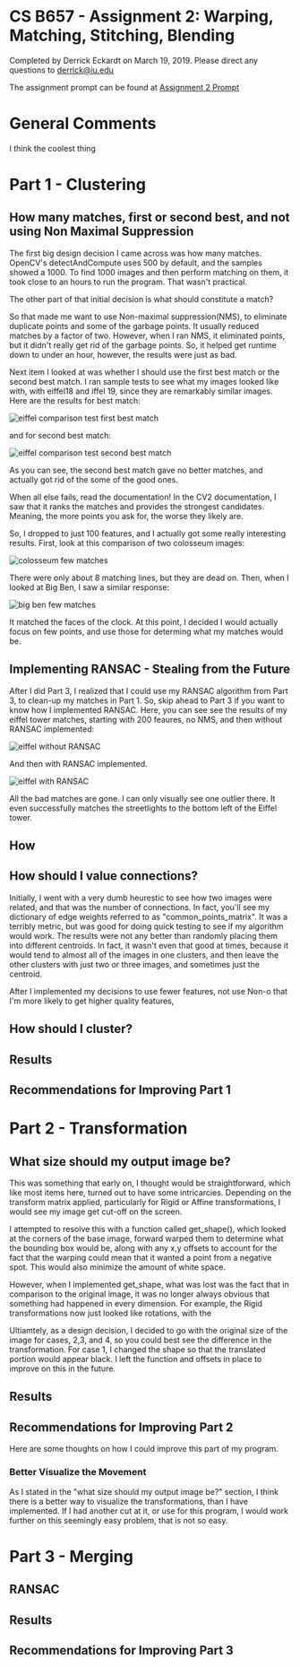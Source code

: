 # CS B657 - Assignment 2: Warping, Matching, Stitching, Blending

Completed by Derrick Eckardt on March 19, 2019.  Please direct any questions to [derrick@iu.edu](mailto:derrick@iu.edu)

The assignment prompt can be found at [Assignment 2 Prompt](https://github.iu.edu/cs-b657-sp2019/derrick-a2/blob/master/a2-sp2019.pdf)

# General Comments
I think the coolest thing 


# Part 1 - Clustering

## How many matches, first or second best, and not using Non Maximal Suppression
The first big design decision I came across was how many matches. OpenCV's detectAndCompute uses 500 by default, and the samples showed a 1000.  To find 1000 images and then perform matching on them, it took close to an hours to run the program.  That wasn't practical.

The other part of that initial decision is what should constitute a match?

So that made me want to use Non-maximal suppression(NMS), to eliminate duplicate points and some of the garbage points.  It usually reduced matches by a factor of two.  However, when I ran NMS, it eliminated points, but it didn't really get rid of the garbage points.  So, it helped get runtime down to under an hour, however, the results were just as bad.

Next item I looked at was whether I should use the first best match or the second best match. I ran sample tests to see what my images looked like with, with eiffel18 and iffel 19, since they are remarkably similar images.  Here are the results for best match:

![eiffel comparison test first best match](https://github.iu.edu/cs-b657-sp2019/derrick-a2/blob/master/matching_test_eiffel_best_match_no_nms.jpg)

and for second best match:

![eiffel comparison test second best match](https://github.iu.edu/cs-b657-sp2019/derrick-a2/blob/master/matching_test_eiffel_second_match_no_nms.jpg)

As you can see, the second best match gave no better matches, and actually got rid of the some of the good ones.

When all else fails, read the documentation!  In the CV2 documentation, I saw that it ranks the matches and provides the strongest candidates.  Meaning, the more points you ask for, the worse they likely are.

So, I dropped to just 100 features, and I actually got some really interesting results.  First, look at this comparison of two colosseum images:

![colosseum few matches](https://github.iu.edu/cs-b657-sp2019/derrick-a2/blob/master/matching_test_colosseum_best_match.jpg)

There were only about 8 matching lines, but they are dead on.  Then, when I looked at Big Ben, I saw a similar response:

![big ben few matches](https://github.iu.edu/cs-b657-sp2019/derrick-a2/blob/master/matching_test_bigben_best_match_no_nms.jpg)

It matched the faces of the clock.  At this point, I decided I would actually focus on few points, and use those for determing what my matches would be.

## Implementing RANSAC - Stealing from the Future
After I did Part 3, I realized that I could use my RANSAC algorithm from Part 3, to clean-up my matches in Part 1.  So, skip ahead to Part 3 if you want to know how I implemented RANSAC.  Here, you can see see the results of my eiffel tower matches, starting with 200 feaures, no NMS, and then without RANSAC implemented:

![eiffel without RANSAC](https://github.iu.edu/cs-b657-sp2019/derrick-a2/blob/master/matching_test_eiffel.jpg)

And then with RANSAC implemented.

![eiffel with RANSAC](https://github.iu.edu/cs-b657-sp2019/derrick-a2/blob/master/matching_test_ransac_eiffel.jpg)

All the bad matches are gone. I can only visually see one outlier there.  It even successfully matches the streetlights to the bottom left of the Eiffel tower.





## How 


## How should I value connections?
Initially, I went with a very dumb heurestic to see how two images were related, and that was the number of connections.  In fact, you'll see my dictionary of edge weights referred to as "common\_points\_matrix".  It was a terribly metric, but was good for doing quick testing to see if my algorithm would work.  The results were not any better than randomly placing them into different centroids.  In fact, it wasn't even that good at times, because it would tend to almost all of the images in one clusters, and then leave the other clusters with just two or three images, and sometimes just the centroid.

After I implemented my decisions to use fewer features, not use Non-o that I'm more likely to get higher quality features, 



## How should I cluster?


## Results

## Recommendations for Improving Part 1

# Part 2 - Transformation

## What size should my output image be?
This was something that early on, I thought would be straightforward, which like most items here, turned out to have some intricarcies.  Depending on the transform matrix applied, particularly for Rigid or Affine transformations, I would see my image get cut-off on the screen.

I attempted to resolve this with a function called get_shape(), which looked at the corners of the base image, forward warped them to determine what the bounding box would be, along with any x,y offsets to account for the fact that the warping could mean that it wanted a point from a negative spot.  This would also minimize the amount of white space.

However, when I implemented get_shape, what was lost was the fact that in comparison to the original image, it was no longer always obvious that something had happened in every dimension.  For example, the Rigid transformations now just looked like rotations, with the 

Ultiamtely, as a design decision, I decided to go with the original size of the image for cases, 2,3, and 4, so you could best see the difference in the transformation.  For case 1, I changed the shape so that the translated portion would appear black.  I left the function and offsets in place to improve on this in the future.

## Results

## Recommendations for Improving Part 2
Here are some thoughts on how I could improve this part of my program.

### Better Visualize the Movement
As I stated in the "what size should my output image be?" section, I think there is a better way to visualize the transformations, than I have implemented.  If I had another cut at it, or use for this program, I would work further on this seemingly easy problem, that is not so easy.  

# Part 3 - Merging

## RANSAC

## Results

## Recommendations for Improving Part 3

